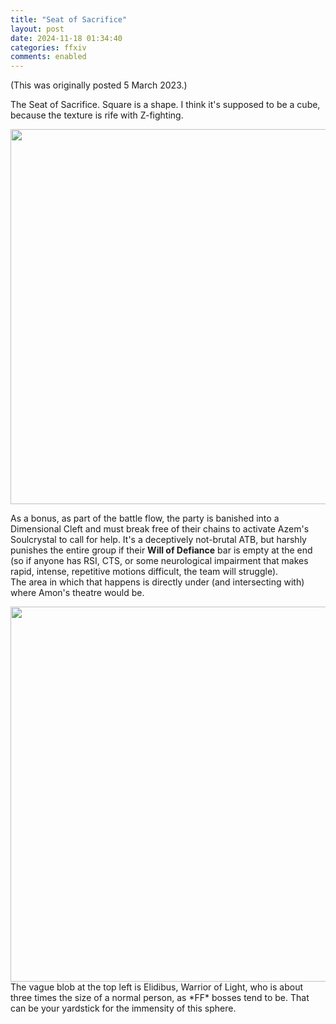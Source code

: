 ```yaml
---
title: "Seat of Sacrifice"
layout: post
date: 2024-11-18 01:34:40
categories: ffxiv
comments: enabled
---
```

(This was originally posted 5 March 2023.)

The Seat of Sacrifice. Square is a shape. I think it's supposed to be a cube, because the texture is rife with Z-fighting.

<center><a href="https://raw.githubusercontent.com/Nox13last/nox13last.github.io/refs/heads/main/_uploads/Seat_1.jpg"><img src="https://raw.githubusercontent.com/Nox13last/nox13last.github.io/refs/heads/main/_uploads/Seat_1.jpg" width="600"></a></center>


As a bonus, as part of the battle flow, the party is banished into a Dimensional Cleft and must break free of their chains to activate Azem's Soulcrystal to call for help. It's a deceptively not-brutal ATB, but harshly punishes the entire group if their **Will of Defiance** bar is empty at the end (so if anyone has RSI, CTS, or some neurological impairment that makes rapid, intense, repetitive motions difficult, the team will struggle).  
The area in which that happens is directly under (and intersecting with) where Amon's theatre would be.  
<center><a href="https://raw.githubusercontent.com/Nox13last/nox13last.github.io/refs/heads/main/_uploads/Seat_2.png"><img src="https://raw.githubusercontent.com/Nox13last/nox13last.github.io/refs/heads/main/_uploads/Seat_2.png" width="600"></a></center>  
The vague blob at the top left is Elidibus, Warrior of Light, who is about three times the size of a normal person, as *FF* bosses tend to be. That can be your yardstick for the immensity of this sphere.


